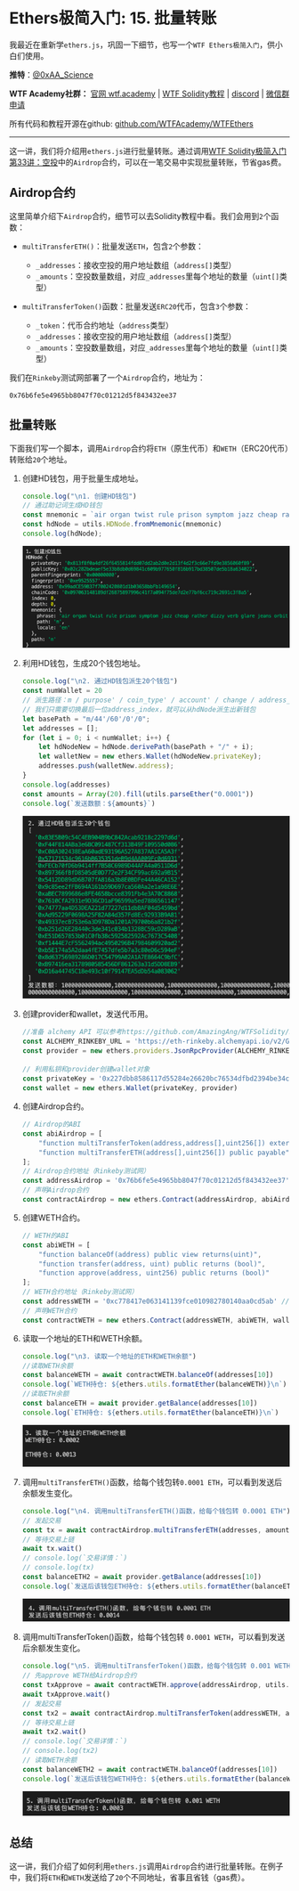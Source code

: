 # Ethers极简入门: 15. 批量转账

我最近在重新学`ethers.js`，巩固一下细节，也写一个`WTF Ethers极简入门`，供小白们使用。

**推特**：[@0xAA_Science](https://twitter.com/0xAA_Science)

**WTF Academy社群：** [官网 wtf.academy](https://wtf.academy) | [WTF Solidity教程](https://github.com/AmazingAng/WTFSolidity) | [discord](https://discord.wtf.academy) | [微信群申请](https://docs.google.com/forms/d/e/1FAIpQLSe4KGT8Sh6sJ7hedQRuIYirOoZK_85miz3dw7vA1-YjodgJ-A/viewform?usp=sf_link)

所有代码和教程开源在github: [github.com/WTFAcademy/WTFEthers](https://github.com/WTFAcademy/WTFEthers)

-----

这一讲，我们将介绍用`ethers.js`进行批量转账。通过调用[WTF Solidity极简入门第33讲：空投](https://github.com/AmazingAng/WTFSolidity/blob/main/33_Airdrop/readme.md)中的`Airdrop`合约，可以在一笔交易中实现批量转账，节省gas费。

## Airdrop合约

这里简单介绍下`Airdrop`合约，细节可以去Solidity教程中看。我们会用到`2`个函数：

- `multiTransferETH()`：批量发送`ETH`，包含`2`个参数：
    - `_addresses`：接收空投的用户地址数组（`address[]`类型）
    - `_amounts`：空投数量数组，对应`_addresses`里每个地址的数量（`uint[]`类型）


- `multiTransferToken()`函数：批量发送`ERC20`代币，包含`3`个参数：
    - `_token`：代币合约地址（`address`类型）
    - `_addresses`：接收空投的用户地址数组（`address[]`类型）
    - `_amounts`：空投数量数组，对应`_addresses`里每个地址的数量（`uint[]`类型）

我们在`Rinkeby`测试网部署了一个`Airdrop`合约，地址为：
```
0x76b6fe5e4965bb8047f70c01212d5f843432ee37
```

## 批量转账

下面我们写一个脚本，调用`Airdrop`合约将`ETH`（原生代币）和`WETH`（ERC20代币）转账给`20`个地址。

1. 创建HD钱包，用于批量生成地址。
    ```js
    console.log("\n1. 创建HD钱包")
    // 通过助记词生成HD钱包
    const mnemonic = `air organ twist rule prison symptom jazz cheap rather dizzy verb glare jeans orbit weapon universe require tired sing casino business anxiety seminar hunt`
    const hdNode = utils.HDNode.fromMnemonic(mnemonic)
    console.log(hdNode);
    ```
    ![HD钱包](img/15-1.png)

2. 利用HD钱包，生成20个钱包地址。
    ```js
    console.log("\n2. 通过HD钱包派生20个钱包")
    const numWallet = 20
    // 派生路径：m / purpose' / coin_type' / account' / change / address_index
    // 我们只需要切换最后一位address_index，就可以从hdNode派生出新钱包
    let basePath = "m/44'/60'/0'/0";
    let addresses = [];
    for (let i = 0; i < numWallet; i++) {
        let hdNodeNew = hdNode.derivePath(basePath + "/" + i);
        let walletNew = new ethers.Wallet(hdNodeNew.privateKey);
        addresses.push(walletNew.address);
    }
    console.log(addresses)
    const amounts = Array(20).fill(utils.parseEther("0.0001"))
    console.log(`发送数额：${amounts}`)
    ```
    ![生成20个地址](img/15-2.png)

3. 创建provider和wallet，发送代币用。

    ```js
    //准备 alchemy API 可以参考https://github.com/AmazingAng/WTFSolidity/blob/main/Topics/Tools/TOOL04_Alchemy/readme.md 
    const ALCHEMY_RINKEBY_URL = 'https://eth-rinkeby.alchemyapi.io/v2/GlaeWuylnNM3uuOo-SAwJxuwTdqHaY5l';
    const provider = new ethers.providers.JsonRpcProvider(ALCHEMY_RINKEBY_URL);

    // 利用私钥和provider创建wallet对象
    const privateKey = '0x227dbb8586117d55284e26620bc76534dfbd2394be34cf4a09cb775d593b6f2b'
    const wallet = new ethers.Wallet(privateKey, provider)
    ```

4. 创建Airdrop合约。
    ```js
    // Airdrop的ABI
    const abiAirdrop = [
        "function multiTransferToken(address,address[],uint256[]) external",
        "function multiTransferETH(address[],uint256[]) public payable",
    ];
    // Airdrop合约地址（Rinkeby测试网）
    const addressAirdrop = '0x76b6fe5e4965bb8047f70c01212d5f843432ee37' // WETH Contract
    // 声明Airdrop合约
    const contractAirdrop = new ethers.Contract(addressAirdrop, abiAirdrop, wallet)
    ```
5. 创建WETH合约。
    ```js
    // WETH的ABI
    const abiWETH = [
        "function balanceOf(address) public view returns(uint)",
        "function transfer(address, uint) public returns (bool)",
        "function approve(address, uint256) public returns (bool)"
    ];
    // WETH合约地址（Rinkeby测试网）
    const addressWETH = '0xc778417e063141139fce010982780140aa0cd5ab' // WETH Contract
    // 声明WETH合约
    const contractWETH = new ethers.Contract(addressWETH, abiWETH, wallet)
    ```

6. 读取一个地址的ETH和WETH余额。
    ```js
    console.log("\n3. 读取一个地址的ETH和WETH余额")
    //读取WETH余额
    const balanceWETH = await contractWETH.balanceOf(addresses[10])
    console.log(`WETH持仓: ${ethers.utils.formatEther(balanceWETH)}\n`)
    //读取ETH余额
    const balanceETH = await provider.getBalance(addresses[10])
    console.log(`ETH持仓: ${ethers.utils.formatEther(balanceETH)}\n`)
    ```
    ![读取WETH和ETH持仓](img/15-3.png)


7. 调用`multiTransferETH()`函数，给每个钱包转`0.0001 ETH`，可以看到发送后余额发生变化。
    ```js
    console.log("\n4. 调用multiTransferETH()函数，给每个钱包转 0.0001 ETH")
    // 发起交易
    const tx = await contractAirdrop.multiTransferETH(addresses, amounts, {value: ethers.utils.parseEther("0.002")})
    // 等待交易上链
    await tx.wait()
    // console.log(`交易详情：`)
    // console.log(tx)
    const balanceETH2 = await provider.getBalance(addresses[10])
    console.log(`发送后该钱包ETH持仓: ${ethers.utils.formatEther(balanceETH2)}\n`)
    ```
    ![批量发送ETH](img/15-4.png)

8. 调用multiTransferToken()函数，给每个钱包转 `0.0001 WETH`，可以看到发送后余额发生变化。

    ```js
    console.log("\n5. 调用multiTransferToken()函数，给每个钱包转 0.001 WETH")
    // 先approve WETH给Airdrop合约
    const txApprove = await contractWETH.approve(addressAirdrop, utils.parseEther("1"))
    await txApprove.wait()
    // 发起交易
    const tx2 = await contractAirdrop.multiTransferToken(addressWETH, addresses, amounts)
    // 等待交易上链
    await tx2.wait()
    // console.log(`交易详情：`)
    // console.log(tx2)
    // 读取WETH余额
    const balanceWETH2 = await contractWETH.balanceOf(addresses[10])
    console.log(`发送后该钱包WETH持仓: ${ethers.utils.formatEther(balanceWETH2)}\n`)
    ```
    ![批量发送WETH](img/15-5.png)

## 总结

这一讲，我们介绍了如何利用`ethers.js`调用`Airdrop`合约进行批量转账。在例子中，我们将`ETH`和`WETH`发送给了`20`个不同地址，省事且省钱（gas费）。